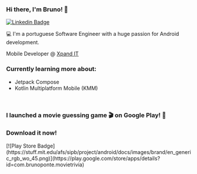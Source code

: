 ### Hi there, I'm Bruno! 👋

[![Linkedin Badge](https://img.shields.io/badge/-LinkedIn-blue?style=flat-square&logo=Linkedin&logoColor=white&link=https://www.linkedin.com/in/brunoponte)](https://www.linkedin.com/in/brunoponte)

💻 I'm a portuguese Software Engineer with a huge passion for Android development.

Mobile Developer @ [Xpand IT](https://www.xpand-it.com/)

### Currently learning more about:  
- Jetpack Compose 
- Kotlin Multiplatform Mobile (KMM) 
<br>
<h3>I launched a movie guessing game 🎬 on Google Play! 🚀</h3>
<h3>Download it now!</h3>
[![Play Store Badge](https://stuff.mit.edu/afs/sipb/project/android/docs/images/brand/en_generic_rgb_wo_45.png)](https://play.google.com/store/apps/details?id=com.brunoponte.movietrivia)

